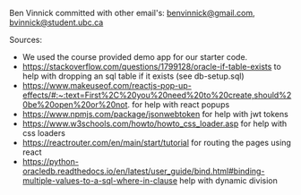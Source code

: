 Ben Vinnick committed with other email's: benvinnick@gmail.com, bvinnick@student.ubc.ca

Sources:
- We used the course provided demo app for our starter code.
- https://stackoverflow.com/questions/1799128/oracle-if-table-exists to help with dropping an sql table if it exists (see db-setup.sql)
- https://www.makeuseof.com/reactjs-pop-up-effects/#:~:text=First%2C%20you%20need%20to%20create,should%20be%20open%20or%20not. for help with react popups
- https://www.npmjs.com/package/jsonwebtoken for help with jwt tokens
- https://www.w3schools.com/howto/howto_css_loader.asp for help with css loaders
- https://reactrouter.com/en/main/start/tutorial for routing the pages using react
- https://python-oracledb.readthedocs.io/en/latest/user_guide/bind.html#binding-multiple-values-to-a-sql-where-in-clause help with dynamic division
